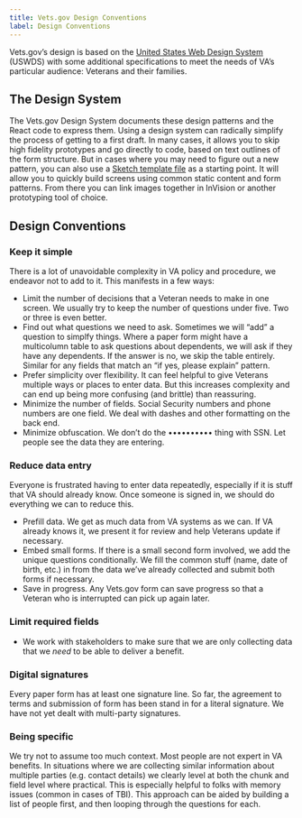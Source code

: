 ```yaml
---
title: Vets.gov Design Conventions
label: Design Conventions
---
```



Vets.gov’s design is based on the [United States Web Design System](https://designsystem.digital.gov/) (USWDS) with some additional specifications to meet the needs of VA’s particular audience: Veterans and their families.

## The Design System
The Vets.gov Design System documents these design patterns and the React code to express them. Using a design system can radically simplify the process of getting to a first draft. In many cases, it allows you to skip high fidelity prototypes and go directly to code, based on text outlines of the form structure. But in cases where you may need to figure out a new pattern, you can also use a [Sketch template file](/assets/design/templates/vets-gov-pattern-library.sketch) as a starting point. It will allow you to quickly build screens using common static content and form patterns. From there you can link images together in InVision or another prototyping tool of choice.

## Design Conventions
### Keep it simple
There is a lot of unavoidable complexity in VA policy and procedure, we endeavor not to add to it. This manifests in a few ways:
- Limit the number of decisions that a Veteran needs to make in one screen. We usually try to keep the number of questions under five. Two or three is even better.
- Find out what questions we need to ask. Sometimes we will “add” a question to simplfy things. Where a paper form might have a multicolumn table to ask questions about dependents, we will ask if they have any dependents. If the answer is no, we skip the table entirely. Similar for any fields that match an “if yes, please explain” pattern.
- Prefer simplicity over flexibility. It can feel helpful to give Veterans multiple ways or places to enter data. But this increases complexity and can end up being more confusing (and brittle) than reassuring.
- Minimize the number of fields. Social Security numbers and phone numbers are one field. We deal with dashes and other formatting on the back end.
- Minimize obfuscation. We don’t do the •••••••••• thing with SSN. Let people see the data they are entering.

### Reduce data entry
Everyone is frustrated having to enter data repeatedly, especially if it is stuff that VA should already know. Once someone is signed in, we should do everything we can to reduce this.
- Prefill data. We get as much data from VA systems as we can. If VA already knows it, we present it for review and help Veterans update if necessary.
- Embed small forms. If there is a small second form involved, we add the unique questions conditionally. We fill the common stuff (name, date of birth, etc.) in from the data we’ve already collected and submit both forms if necessary.
- Save in progress. Any Vets.gov form can save progress so that a Veteran who is interrupted can pick up again later.

### Limit required fields
- We work with stakeholders to make sure that we are only collecting data that we _need_ to be able to deliver a benefit.

### Digital signatures
Every paper form has at least one signature line. So far, the agreement to terms and submission of form has been stand in for a literal signature. We have not yet dealt with multi-party signatures.

### Being specific
We try not to assume too much context. Most people are not expert in VA benefits. In situations where we are collecting similar information about multiple parties (e.g. contact details) we clearly level at both the chunk and field level where practical. This is especially helpful to folks with memory issues (common in cases of TBI). This approach can be aided by building a list of people first, and then looping through the questions for each.

